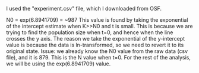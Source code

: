I used the "experiment.csv" file, which I downloaded from OSF.

N0 = exp(6.8941709) = ~987
This value is found by taking the exponential of the intercept estimate when K>>N0 and t is small.
This is because we are trying to find the population size when t=0, and hence when the line crosses the y axis. 
The reason we take the exponential of the y-intercept value is because the data is ln-transformed, so we need to revert it to its original state.
Issue: we already know the N0 value from the raw data (csv file), and it is 879. This is the N value when t=0.
For the rest of the analysis, we will be using the exp(6.8941709) value.
